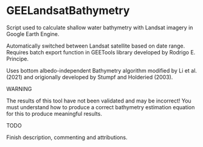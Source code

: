# GEELandsatBathymetry
Script used to calculate shallow water bathymetry with Landsat imagery in Google Earth Engine.

Automatically switched between Landsat satellite based on date range. 
Requires batch export function in GEETools library developed by Rodrigo E. Principe.

Uses bottom albedo-independent Bathymetry algorithm modified by Li et al. (2021) and origionally developed by Stumpf and Holderied (2003).

WARNING

The results of this tool have not been validated and may be incorrect!
You must understand how to produce a correct bathymetry estimation equation for this to produce meaningful results.

TODO

Finish description, commenting and attributions.
